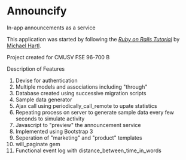 # Announcify

In-app announcements as a service

This application was started by following
the [*Ruby on Rails Tutorial*](http://railstutorial.org/)
by [Michael Hartl](http://michaelhartl.com/).

Project created for CMUSV FSE 96-700 B

Description of Features
1. Devise for authentication
2. Multiple models and associations including "through"
3. Database created using successive migration scripts
4. Sample data generator
5. Ajax call using periodically_call_remote to upate statistics
6. Repeating process on server to generate sample data every few seconds to simulate activity
7. Javascript to "preview" the announcement service
8. Implemented using Bootstrap 3
9. Seperation of "marketing" and "product" templates
10. will_paginate gem
11. Functional event log with distance_between_time_in_words



